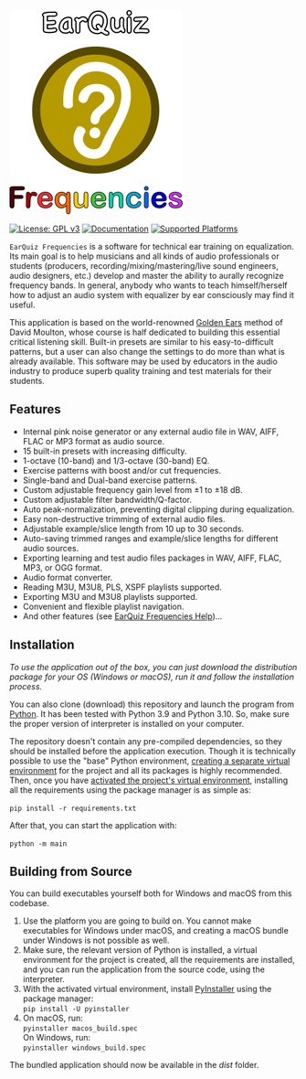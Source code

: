 ![EarQuiz Frequencies Logo](/GUI/Icons/Logo/EarQuiz_Splash.png)

[![License: GPL v3](https://img.shields.io/badge/License-GPLv3-blue.svg)](https://github.com/Gdalik/EarQuiz_Frequencies/blob/master/LICENSE)
[![Documentation](https://img.shields.io/badge/Documentation-on%20earquiz.org-brightgreen)](https://earquiz.org/manuals/earquiz-frequencies-help/)
[![Supported Platforms](https://img.shields.io/badge/platforms-macOS%20%7C%20Windows-yellow)]()

`EarQuiz Frequencies` is a software for technical ear training on equalization. Its main goal is to help musicians and all kinds of audio professionals or students (producers, recording/mixing/mastering/live sound engineers, audio designers, etc.) develop and master the ability to aurally recognize frequency bands. In general, anybody who wants to teach himself/herself how to adjust an audio system with equalizer by ear consciously may find it useful.

This application is based on the world-renowned [Golden Ears](https://goldenearsaudio.com/) method of David Moulton, whose course is half dedicated to building this essential critical listening skill. Built-in presets are similar to his easy-to-difficult patterns, but a user can also change the settings to do more than what is already available. This software may be used by educators in the audio industry to produce superb quality training and test materials for their students.

## Features

- Internal pink noise generator or any external audio file in WAV, AIFF, FLAC or MP3 format as audio source.
- 15 built-in presets with increasing difficulty.
- 1-octave (10-band) and 1/3-octave (30-band) EQ.
- Exercise patterns with boost and/or cut frequencies.
- Single-band and Dual-band exercise patterns.
- Custom adjustable frequency gain level from ±1 to ±18 dB.
- Custom adjustable filter bandwidth/Q-factor.
- Auto peak-normalization, preventing digital clipping during equalization.
- Easy non-destructive trimming of external audio files.
- Adjustable example/slice length from 10 up to 30 seconds.
- Auto-saving trimmed ranges and example/slice lengths for different audio sources.
- Exporting learning and test audio files packages in WAV, AIFF, FLAC, MP3, or OGG format. 
- Audio format converter.
- Reading M3U, M3U8, PLS, XSPF playlists supported.
- Exporting M3U and M3U8 playlists supported.
- Convenient and flexible playlist navigation.
- And other features (see [EarQuiz Frequencies Help](https://earquiz.org/manuals/earquiz-frequencies-help/))...

## Installation

*To use the application out of the box, you can just download the distribution package for your OS (Windows or macOS), run it and follow the installation process.*

You can also clone (download) this repository and launch the program from [Python](https://www.python.org/). It has been tested with Python 3.9 and Python 3.10.
So, make sure the proper version of interpreter is installed on your computer.

The repository doesn't contain any pre-compiled dependencies, so they should be installed before the application execution. Though it is technically possible to use the "base" Python environment,
[creating a separate virtual environment](https://packaging.python.org/en/latest/guides/installing-using-pip-and-virtual-environments/#creating-a-virtual-environment) for the project and all its packages is highly recommended. Then, once you have [activated the project's virtual environment](https://packaging.python.org/en/latest/guides/installing-using-pip-and-virtual-environments/#activating-a-virtual-environment), installing all the requirements using the package manager is as simple as:

`pip install -r requirements.txt`

After that, you can start the application with:

`python -m main`

## Building from Source

You can build executables yourself both for Windows and macOS from this codebase.

1. Use the platform you are going to build on. You cannot make executables for Windows under macOS, and creating a macOS bundle 
under Windows is not possible as well.
2. Make sure, the relevant version of Python is installed, a virtual environment for the project is created, all the requirements are installed,
and you can run the application from the source code, using the interpreter.
2. With the activated virtual environment, install [PyInstaller](https://pyinstaller.org/) using the package manager:<br />
`pip install -U pyinstaller`
3. On macOS, run:<br />
`pyinstaller macos_build.spec`<br />
On Windows, run:<br />
`pyinstaller windows_build.spec`

The bundled application should now be available in the *dist* folder.
